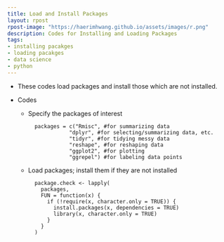 ```yaml
---
title: Load and Install Packages
layout: rpost
rpost-image: "https://haerimhwang.github.io/assets/images/r.png"
description: Codes for Installing and Loading Packages
tags:
- installing pacakges
- loading pacakges
- data science 
- python
---
```


* These codes load packages and install those which are not installed.  
      
    
* Codes
    
    * Specify the packages of interest
        
            packages = c("Rmisc", #for summarizing data
                       "dplyr", #for selecting/summarizing data, etc.
                       "tidyr", #for tidying messy data
                       "reshape", #for reshaping data
                       "ggplot2", #for plotting
                       "ggrepel") #for labeling data points          
        
    * Load packages; install them if they are not installed
        
            package.check <- lapply(
              packages,
              FUN = function(x) {
                if (!require(x, character.only = TRUE)) {
                  install.packages(x, dependencies = TRUE)
                  library(x, character.only = TRUE)
                }
              }
            )
            
